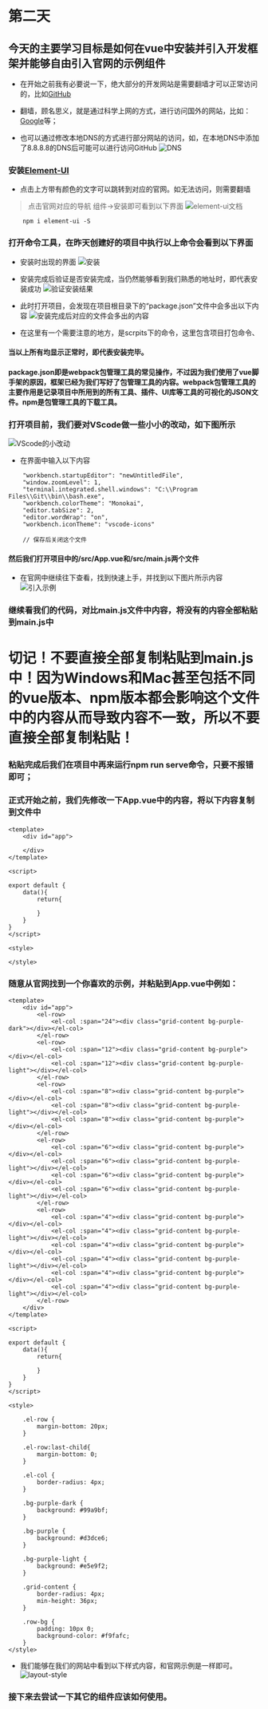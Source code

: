 # 第二天

## 今天的主要学习目标是如何在vue中安装并引入开发框架并能够自由引入官网的示例组件

- 在开始之前我有必要说一下，绝大部分的开发网站是需要翻墙才可以正常访问的，比如[GitHub](https://github.com)

- 翻墙，顾名思义，就是通过科学上网的方式，进行访问国外的网站，比如：[Google](https://www.google.com.hk/)等；

- 也可以通过修改本地DNS的方式进行部分网站的访问，如，在本地DNS中添加了8.8.8.8的DNS后可能可以进行访问GitHub
![DNS](./Images/DNS.png)

### 安装[Element-UI](https://element.eleme.io/#/zh-CN)

- 点击上方带有颜色的文字可以跳转到对应的官网。如无法访问，则需要翻墙

> 点击官网对应的导航 组件->安装即可看到以下界面
![element-ui文档](./Images/element-ui%E5%AE%98%E7%BD%91.png)

```
    npm i element-ui -S
```

### 打开命令工具，在昨天创建好的项目中执行以上命令会看到以下界面

- 安装时出现的界面
![安装](./Images/执行结果.png)

- 安装完成后验证是否安装完成，当仍然能够看到我们熟悉的地址时，即代表安装成功
![验证安装结果](./Images/验证执行结果.png)

- 此时打开项目，会发现在项目根目录下的“package.json”文件中会多出以下内容
![安装完成后对应的文件会多出的内容](./Images/项目中应该多出的内容.png)

- 在这里有一个需要注意的地方，是scrpits下的命令，这里包含项目打包命令、

#### 当以上所有均显示正常时，即代表安装完毕。

#### package.json即是webpack包管理工具的常见操作，不过因为我们使用了vue脚手架的原因，框架已经为我们写好了包管理工具的内容。webpack包管理工具的主要作用是记录项目中所用到的所有工具、插件、UI库等工具的可视化的JSON文件。npm是包管理工具的下载工具。

### 打开项目前，我们要对VScode做一些小小的改动，如下图所示

![VScode的小改动](./Images/vsCode%E5%B0%8F%E6%94%B9%E5%8A%A8.png)

- 在界面中输入以下内容

```
    "workbench.startupEditor": "newUntitledFile",
    "window.zoomLevel": 1,
    "terminal.integrated.shell.windows": "C:\\Program Files\\Git\\bin\\bash.exe",
    "workbench.colorTheme": "Monokai",
    "editor.tabSize": 2,
    "editor.wordWrap": "on",
    "workbench.iconTheme": "vscode-icons"

    // 保存后关闭这个文件
```

#### 然后我们打开项目中的/src/App.vue和/src/main.js两个文件

- 在官网中继续往下查看，找到快速上手，并找到以下图片所示内容
![引入示例](./Images/引入element-ui.png)

### 继续看我们的代码，对比main.js文件中内容，将没有的内容全部粘贴到main.js中

# 切记！不要直接全部复制粘贴到main.js中！因为Windows和Mac甚至包括不同的vue版本、npm版本都会影响这个文件中的内容从而导致内容不一致，所以不要直接全部复制粘贴！

### 粘贴完成后我们在项目中再来运行npm run serve命令，只要不报错即可；

### 正式开始之前，我们先修改一下App.vue中的内容，将以下内容复制到文件中

```
<template>
    <div id="app">
        
    </div>
</template>

<script>

export default {
    data(){
        return{
            
        }
    }
}
</script>

<style>

</style>
```

### 随意从官网找到一个你喜欢的示例，并粘贴到App.vue中例如：

```
<template>
    <div id="app">
        <el-row>
            <el-col :span="24"><div class="grid-content bg-purple-dark"></div></el-col>
        </el-row>
        <el-row>
            <el-col :span="12"><div class="grid-content bg-purple"></div></el-col>
            <el-col :span="12"><div class="grid-content bg-purple-light"></div></el-col>
        </el-row>
        <el-row>
            <el-col :span="8"><div class="grid-content bg-purple"></div></el-col>
            <el-col :span="8"><div class="grid-content bg-purple-light"></div></el-col>
            <el-col :span="8"><div class="grid-content bg-purple"></div></el-col>
        </el-row>
        <el-row>
            <el-col :span="6"><div class="grid-content bg-purple"></div></el-col>
            <el-col :span="6"><div class="grid-content bg-purple-light"></div></el-col>
            <el-col :span="6"><div class="grid-content bg-purple"></div></el-col>
            <el-col :span="6"><div class="grid-content bg-purple-light"></div></el-col>
        </el-row>
        <el-row>
            <el-col :span="4"><div class="grid-content bg-purple"></div></el-col>
            <el-col :span="4"><div class="grid-content bg-purple-light"></div></el-col>
            <el-col :span="4"><div class="grid-content bg-purple"></div></el-col>
            <el-col :span="4"><div class="grid-content bg-purple-light"></div></el-col>
            <el-col :span="4"><div class="grid-content bg-purple"></div></el-col>
            <el-col :span="4"><div class="grid-content bg-purple-light"></div></el-col>
        </el-row>
    </div>
</template>

<script>

export default {
    data(){
        return{

        }
    }
}
</script>

<style>

    .el-row {
        margin-bottom: 20px;
    }

    .el-row:last-child{
        margin-bottom: 0;
    }

    .el-col {
        border-radius: 4px;
    }

    .bg-purple-dark {
        background: #99a9bf;
    }

    .bg-purple {
        background: #d3dce6;
    }

    .bg-purple-light {
        background: #e5e9f2;
    }

    .grid-content {
        border-radius: 4px;
        min-height: 36px;
    }

    .row-bg {
        padding: 10px 0;
        background-color: #f9fafc;
    }
</style>
```

- 我们能够在我们的网站中看到以下样式内容，和官网示例是一样即可。
![layout-style](./Images/layout-UI.png)

### 接下来去尝试一下其它的组件应该如何使用。
